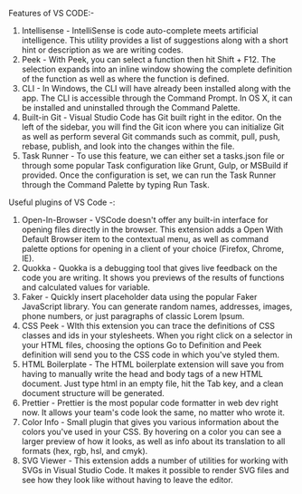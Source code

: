 Features of VS CODE:-

1. Intellisense - IntelliSense is code auto-complete meets artificial intelligence. This utility provides a list of suggestions along with a short hint or description as we are writing codes.
2. Peek - With Peek, you can select a function then hit Shift + F12. The selection expands into an inline window showing the complete definition of the function as well as where the function is defined.
3. CLI - In Windows, the CLI will have already been installed along with the app. The CLI is accessible through the Command Prompt. In OS X, it can be installed and uninstalled through the Command Palette.
4. Built-in Git - Visual Studio Code has Git built right in the editor. On the left of the sidebar, you will find the Git icon where you can initialize Git as well as perform several Git commands such as commit, pull, push, rebase, publish, and look into the changes within the file.
5. Task Runner - To use this feature, we can either set a tasks.json file or through some popular Task configuration like Grunt, Gulp, or MSBuild if provided. Once the configuration is set, we can run the Task Runner through the Command Palette by typing Run Task.

Useful plugins of VS Code -:

1. Open-In-Browser - VSCode doesn't offer any built-in interface for opening files directly in the browser. This extension adds a Open With Default Browser item to the contextual menu, as well as command palette options for opening in a client of your choice (Firefox, Chrome, IE). 
2. Quokka - Quokka is a debugging tool that gives live feedback on the code you are writing. It shows you previews of the results of functions and calculated values for variable.
3. Faker - Quickly insert placeholder data using the popular Faker JavaScript library. You can generate random names, addresses, images, phone numbers, or just paragraphs of classic Lorem Ipsum.
4. CSS Peek - WIth this extension you can trace the definitions of CSS classes and ids in your stylesheets. When you right click on a selector in your HTML files, choosing the options Go to Definition and Peek definition will send you to the CSS code in which you've styled them.
5. HTML Boilerplate - The HTML boilerplate extension will save you from having to manually write the head and body tags of a new HTML document. Just type html in an empty file, hit the Tab key, and a clean document structure will be generated. 
6. Prettier - Prettier is the most popular code formatter in web dev right now. It allows your team's code look the same, no matter who wrote it.
7. Color Info - Small plugin that gives you various information about the colors you've used in your CSS. By hovering on a color you can see a larger preview of how it looks, as well as info about its translation to all formats (hex, rgb, hsl, and cmyk).
8. SVG Viewer - This extension adds a number of utilities for working with SVGs in Visual Studio Code. It makes it possible to render SVG files and see how they look like without having to leave the editor.